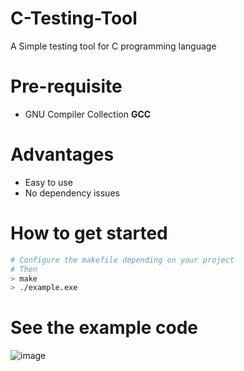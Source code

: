 # C-Testing-Tool
A Simple testing tool for C programming language

# Pre-requisite
* GNU Compiler Collection **GCC**

# Advantages
* Easy to use
* No dependency issues

# How to get started
```sh
# Configure the makefile depending on your project
# Then
> make
> ./example.exe
```

# See the example code
![image](https://user-images.githubusercontent.com/61471002/158694161-94de548a-c708-48c1-98dd-37b0ecca6278.png)

